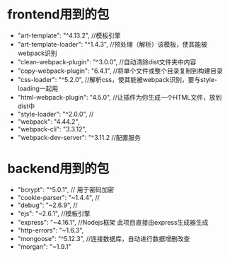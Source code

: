 # frontend用到的包
-   "art-template": "^4.13.2",  //模板引擎
-   "art-template-loader": "^1.4.3", //预处理（解析）该模板，使其能被webpack识别
-   "clean-webpack-plugin": "^3.0.0",  //自动清除dist文件夹中内容
-   "copy-webpack-plugin": "6.4.1",    //将单个文件或整个目录复制到构建目录
-   "css-loader": "^5.2.0", //解析css，使其能被webpack识别，要与style-loading一起用
-   "html-webpack-plugin": "4.5.0", //让插件为你生成一个HTML文件，放到dist中
-   "style-loader": "^2.0.0",  //
-   "webpack": "4.44.2", 
-   "webpack-cli": "3.3.12",
-   "webpack-dev-server": "^3.11.2 //配置服务












# backend用到的包

-   "bcrypt": "^5.0.1",  // 用于密码加密
-   "cookie-parser": "~1.4.4", //
-   "debug": "~2.6.9", //
-   "ejs": "~2.6.1",   //模板引擎
-   "express": "~4.16.1", //Nodejs框架 此项目直接由express生成器生成
-   "http-errors": "~1.6.3",
-   "mongoose": "^5.12.3",  //连接数据库，自动进行数据增删改查
-   "morgan": "~1.9.1"